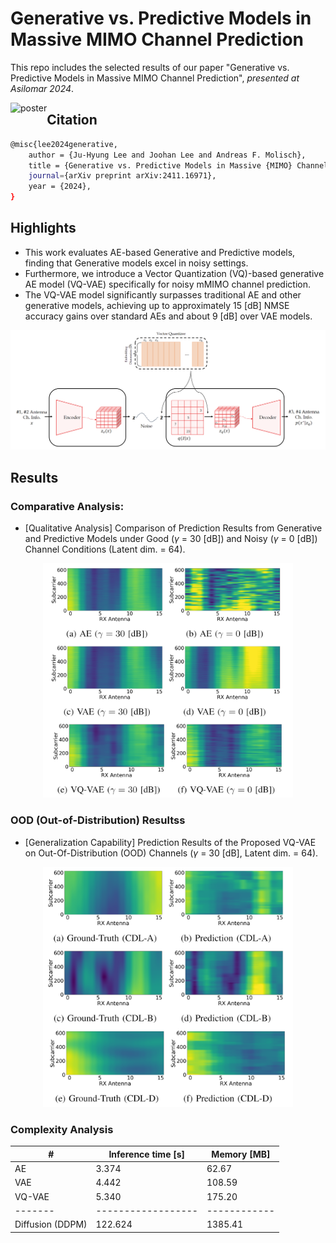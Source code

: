 # Generative vs. Predictive Models in Massive MIMO Channel Prediction

This repo includes the selected results of our paper "Generative vs. Predictive Models in Massive MIMO Channel Prediction", <em>presented at Asilomar 2024</em>.

<img src="figure/C_Poster_GenAI_ChEst_Asilomar2024.jpg" alt="poster" style="float: left;" />

## Citation

```bash
@misc{lee2024generative,
    author = {Ju-Hyung Lee and Joohan Lee and Andreas F. Molisch},
    title = {Generative vs. Predictive Models in Massive {MIMO} Channel Prediction},
    journal={arXiv preprint arXiv:2411.16971},
    year = {2024},
}
```

## Highlights
- This work evaluates AE-based Generative and Predictive models, finding that Generative models excel in noisy settings. 
- Furthermore, we introduce a Vector Quantization (VQ)-based generative AE model (VQ-VAE) specifically for noisy mMIMO channel prediction. 
- The VQ-VAE model significantly surpasses traditional AE and other generative models, achieving up to approximately 15 [dB] NMSE accuracy gains over standard AEs and about 9 [dB] over VAE models.

<div align="center">
<img src="figure/fig1.png" alt="overview_vqvae" width="600" style="float:center" />
</div>


## Results

### Comparative Analysis: 
- [Qualitative Analysis] Comparison of Prediction Results from Generative and Predictive Models under Good ($γ$ = 30 [dB]) and Noisy ($γ$ = 0 [dB]) Channel Conditions (Latent dim. = 64).
<div align="center">
<img src="figure/fig2.png" alt="overview_vqvae" width="400" style="float:center" />
</div>

### OOD (Out-of-Distribution) Resultss

- [Generalization Capability] Prediction Results of the Proposed VQ-VAE on Out-Of-Distribution (OOD) Channels ($γ$ = 30 [dB], Latent dim. = 64).
<div align="center">
<img src="figure/fig3.png" alt="overview_vqvae" width="400" style="float:center" />
</div>

### Complexity Analysis

| #       | Inference time [s] | Memory [MB]  | 
| ------- | ------------------ | ------------ | 
| AE      | 3.374              | 62.67          | 
| VAE     | 4.442              | 108.59          | 
| VQ-VAE  | 5.340              | 175.20          | 
| ------- | ------------------ | ------------ | 
| Diffusion (DDPM)  | 122.624              | 1385.41    | 
